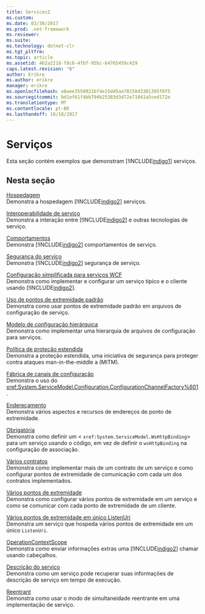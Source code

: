 ```yaml
---
title: Services2
ms.custom: 
ms.date: 03/30/2017
ms.prod: .net-framework
ms.reviewer: 
ms.suite: 
ms.technology: dotnet-clr
ms.tgt_pltfrm: 
ms.topic: article
ms.assetid: 462a2218-f8c6-4fb7-95bc-64765459c429
caps.latest.revision: "6"
author: Erikre
ms.author: erikre
manager: erikre
ms.openlocfilehash: e0aee3550921bf4e15d45ae78150d3301395f0f5
ms.sourcegitcommit: bd1ef61f4bb794b25383d3d72e71041a5ced172e
ms.translationtype: MT
ms.contentlocale: pt-BR
ms.lasthandoff: 10/18/2017
---
```

# <a name="services"></a>Serviços
Esta seção contém exemplos que demonstram [!INCLUDE[indigo1](../../../../includes/indigo1-md.md)] serviços.  
  
## <a name="in-this-section"></a>Nesta seção  
 [Hospedagem](../../../../docs/framework/wcf/feature-details/hosting.md)  
 Demonstra a hospedagem [!INCLUDE[indigo2](../../../../includes/indigo2-md.md)] serviços.  
  
 [Interoperabilidade de serviço](../../../../docs/framework/wcf/samples/service-interoperability.md)  
 Demonstra a interação entre [!INCLUDE[indigo2](../../../../includes/indigo2-md.md)] e outras tecnologias de serviço.  
  
 [Comportamentos](../../../../docs/framework/wcf/samples/behaviors.md)  
 Demonstra [!INCLUDE[indigo2](../../../../includes/indigo2-md.md)] comportamentos de serviço.  
  
 [Segurança do serviço](../../../../docs/framework/wcf/samples/service-security.md)  
 Demonstra [!INCLUDE[indigo2](../../../../includes/indigo2-md.md)] segurança de serviço.  
  
 [Configuração simplificada para serviços WCF](../../../../docs/framework/wcf/samples/simplified-configuration-for-wcf-services.md)  
 Demonstra como implementar e configurar um serviço típico e o cliente usando [!INCLUDE[indigo2](../../../../includes/indigo2-md.md)].  
  
 [Uso de pontos de extremidade padrão](../../../../docs/framework/wcf/samples/usage-of-standard-endpoints.md)  
 Demonstra como usar pontos de extremidade padrão em arquivos de configuração de serviço.  
  
 [Modelo de configuração hierárquica](../../../../docs/framework/wcf/samples/hierarchical-configuration-model.md)  
 Demonstra como implementar uma hierarquia de arquivos de configuração para serviços.  
  
 [Política de proteção estendida](../../../../docs/framework/wcf/samples/extended-protection-policy.md)  
 Demonstra a proteção estendida, uma iniciativa de segurança para proteger contra ataques man-in-the-middle a (MITM).  
  
 [Fábrica de canais de configuração](../../../../docs/framework/wcf/samples/configuration-channel-factory.md)  
 Demonstra o uso do <xref:System.ServiceModel.Configuration.ConfigurationChannelFactory%601>.  
  
 [Endereçamento](../../../../docs/framework/wcf/samples/addressing.md)  
 Demonstra vários aspectos e recursos de endereços de ponto de extremidade.  
  
 [Obrigatória](../../../../docs/framework/wcf/samples/imperative.md)  
 Demonstra como definir um <<!--zz xref:System.ServiceModel.WsHttpBinding --> `xref:System.ServiceModel.WsHttpBinding`> para um serviço usando o código, em vez de definir o `wsHttpBinding` na configuração de associação.  
  
 [Vários contratos](../../../../docs/framework/wcf/samples/multiple-contracts.md)  
 Demonstra como implementar mais de um contrato de um serviço e como configurar pontos de extremidade de comunicação com cada um dos contratos implementados.  
  
 [Vários pontos de extremidade](../../../../docs/framework/wcf/samples/multiple-endpoints.md)  
 Demonstra como configurar vários pontos de extremidade em um serviço e como se comunicar com cada ponto de extremidade de um cliente.  
  
 [Vários pontos de extremidade em único ListenUri](../../../../docs/framework/wcf/samples/multiple-endpoints-at-a-single-listenuri.md)  
 Demonstra um serviço que hospeda vários pontos de extremidade em um único `ListenUri`.  
  
 [OperationContextScope](../../../../docs/framework/wcf/samples/operationcontextscope.md)  
 Demonstra como enviar informações extras uma [!INCLUDE[indigo2](../../../../includes/indigo2-md.md)] chamar usando cabeçalhos.  
  
 [Descrição do serviço](../../../../docs/framework/wcf/samples/service-description.md)  
 Demonstra como um serviço pode recuperar suas informações de descrição de serviço em tempo de execução.  
  
 [Reentrant](../../../../docs/framework/wcf/samples/concurrencymode-reentrant.md)  
 Demonstra como usar o modo de simultaneidade reentrante em uma implementação de serviço.
